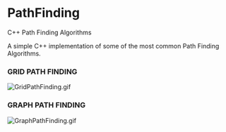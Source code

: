 # PathFinding
C++ Path Finding Algorithms

A simple C++ implementation of some of the most common Path Finding Algorithms.

### GRID PATH FINDING

![GridPathFinding.gif](../master/PathFinding/Resources/GridPathFinding.gif)

### GRAPH PATH FINDING

![GraphPathFinding.gif](../master/PathFinding/Resources/GraphPathFinding2.gif)
